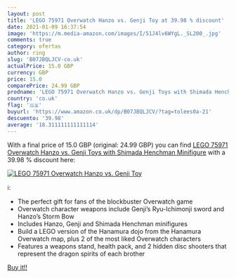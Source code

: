 ```yaml
---
layout: post
title: 'LEGO 75971 Overwatch Hanzo vs. Genji Toy at 39.98 % discount'
date: 2021-01-09 16:37:54
image: 'https://m.media-amazon.com/images/I/51J4lv6WYgL._SL200_.jpg'
comments: true
category: ofertas
author: ring
slug: 'B07JBQLJCV-co.uk'
actualPrice: 15.0 GBP
currency: GBP
price: 15.0
comparePrice: 24.99 GBP
prodname: 'LEGO 75971 Overwatch Hanzo vs. Genji Toys with Shimada Henchman Minifigure'
country: 'co.uk'
flag: '🇬🇧'
buyurl: 'https://www.amazon.co.uk/dp/B07JBQLJCV/?tag=tolees0a-21'
descuento: '39.98'
average: '18.311111111111114'
---
```


With a final price of 15.0 GBP (original: 24.99 GBP) you can find [LEGO 75971 Overwatch Hanzo vs. Genji Toys with Shimada Henchman Minifigure](https://www.amazon.co.uk/dp/B07JBQLJCV/?tag=tolees0a-21) with a  39.98 % discount here:

[![LEGO 75971 Overwatch Hanzo vs. Genji Toy](https://m.media-amazon.com/images/I/51J4lv6WYgL._SL200_.jpg)](https://www.amazon.co.uk/dp/B07JBQLJCV/?tag=tolees0a-21)

ℹ️:

- The perfect gift for fans of the blockbuster Overwatch game
- Overwatch character weapons include Genji’s Ryu-Ichimonji sword and Hanzo’s Storm Bow
- Includes Hanzo, Genji and Shimada Henchman minifigures
- Build a LEGO version of the Hanamura dojo from the Hanamura Overwatch map, plus 2 of the most liked Overwatch characters
- Features a weapons stand, health pack, and 2 hidden disc shooters that represent the dragon spirits of each brother

[Buy it!!](https://www.amazon.co.uk/dp/B07JBQLJCV/?tag=tolees0a-21)
